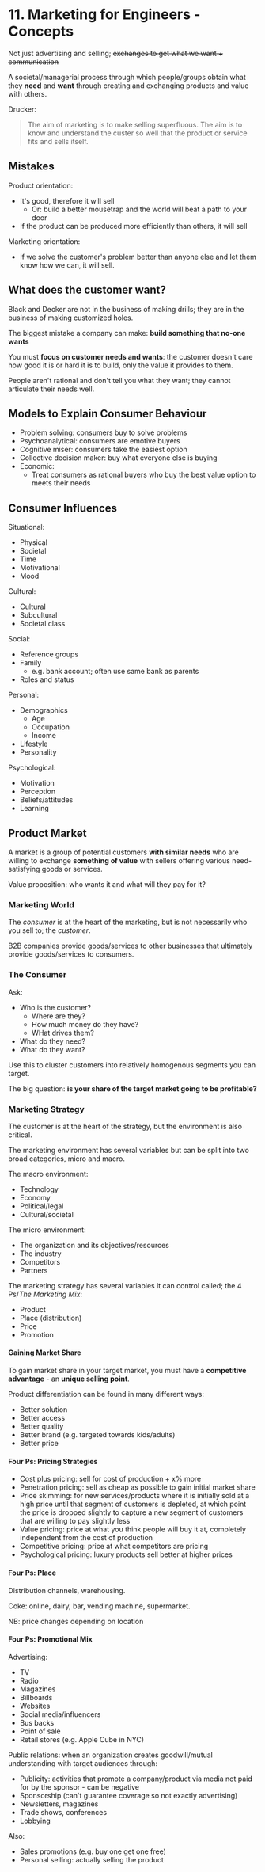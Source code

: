 # 11. Marketing for Engineers - Concepts

Not just advertising and selling; ~~exchanges to get what we want + communication~~

A societal/managerial process through which people/groups obtain what they **need** and **want** through creating and exchanging products and value with others.

Drucker:

> The aim of marketing is to make selling superfluous. The aim is to know and understand the custer so well that the product or service fits and sells itself.

## Mistakes

Product orientation:

- It's good, therefore it will sell
  - Or: build a better mousetrap and the world will beat a path to your door
- If the product can be produced more efficiently than others, it will sell

Marketing orientation:

- If we solve the customer's problem better than anyone else and let them know how we can, it will sell.

## What does the customer want?

Black and Decker are not in the business of making drills; they are in the business of making customized holes.

The biggest mistake a company can make: **build something that no-one wants**

You must **focus on customer needs and wants**: the customer doesn't care how good it is or hard it is to build, only the value it provides to them.

People aren't rational and don't tell you what they want; they cannot articulate their needs well.

## Models to Explain Consumer Behaviour

- Problem solving: consumers buy to solve problems
- Psychoanalytical: consumers are emotive buyers
- Cognitive miser: consumers take the easiest option
- Collective decision maker: buy what everyone else is buying
- Economic:
  - Treat consumers as rational buyers who buy the best value option to meets their needs

## Consumer Influences

Situational:

- Physical
- Societal
- Time
- Motivational
- Mood

Cultural:

- Cultural
- Subcultural
- Societal class

Social:

- Reference groups
- Family
  - e.g. bank account; often use same bank as parents
- Roles and status

Personal:

- Demographics
  - Age
  - Occupation
  - Income
- Lifestyle
- Personality

Psychological:

- Motivation
- Perception
- Beliefs/attitudes
- Learning

## Product Market

A market is a group of potential customers **with similar needs** who are willing to exchange **something of value** with sellers offering various need-satisfying goods or services.

Value proposition: who wants it and what will they pay for it?

### Marketing World

The *consumer* is at the heart of the marketing, but is not necessarily who you sell to; the *customer*.

B2B companies provide goods/services to other businesses that ultimately provide goods/services to consumers.

### The Consumer

Ask:

- Who is the customer?
  - Where are they?
  - How much money do they have?
  - WHat drives them?
- What do they need?
- What do they want?

Use this to cluster customers into relatively homogenous segments you can target.

The big question: **is your share of the target market going to be profitable?**

### Marketing Strategy

The customer is at the heart of the strategy, but the environment is also critical.

The marketing environment has several variables but can be split into two broad categories, micro and macro.

The macro environment:

- Technology
- Economy
- Political/legal
- Cultural/societal

The micro environment:

- The organization and its objectives/resources
- The industry
- Competitors
- Partners

The marketing strategy has several variables it can control called; the 4 Ps/*The Marketing Mix*:

- Product
- Place (distribution)
- Price
- Promotion

#### Gaining Market Share

To gain market share in your target market, you must have a **competitive advantage** - an **unique selling point**.

Product differentiation can be found in many different ways:

- Better solution
- Better access
- Better quality
- Better brand (e.g. targeted towards kids/adults)
- Better price

#### Four Ps: Pricing Strategies

- Cost plus pricing: sell for cost of production + x% more
- Penetration pricing: sell as cheap as possible to gain initial market share
- Price skimming: for new services/products where it is initially sold at a high price until that segment of customers is depleted, at which point the price is dropped slightly to capture a new segment of customers that are willing to pay slightly less
- Value pricing: price at what you think people will buy it at, completely independent from the cost of production
- Competitive pricing: price at what competitors are pricing
- Psychological pricing: luxury products sell better at higher prices

#### Four Ps: Place

Distribution channels, warehousing.

Coke: online, dairy, bar, vending machine, supermarket.

NB: price changes depending on location

#### Four Ps: Promotional Mix

Advertising:

- TV
- Radio
- Magazines
- Billboards
- Websites
- Social media/influencers
- Bus backs
- Point of sale
- Retail stores (e.g. Apple Cube in NYC)

Public relations: when an organization creates goodwill/mutual understanding with target audiences through:

- Publicity: activities that promote a company/product via media not paid for by the sponsor - can be negative
- Sponsorship (can't guarantee coverage so not exactly advertising)
- Newsletters, magazines
- Trade shows, conferences
- Lobbying

Also:

- Sales promotions (e.g. buy one get one free)
- Personal selling: actually selling the product
